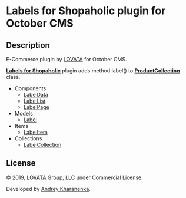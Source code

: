 # Labels for Shopaholic plugin for October CMS

## Description

E-Commerce plugin by [LOVATA](https://lovata.com) for October CMS.

**[Labels for Shopaholic](http://octobercms.com/plugin/lovata-labelsshopaholic)** plugin adds method label() to
**[ProductCollection](https://github.com/lovata/oc-shopaholic-plugin/wiki/ProductCollection)** class.

* Components
  * [LabelData](https://github.com/lovata/oc-shopaholic-plugin/wiki/LabelData)
  * [LabelList](https://github.com/lovata/oc-shopaholic-plugin/wiki/LabelList)
  * [LabelPage](https://github.com/lovata/oc-shopaholic-plugin/wiki/LabelPage)
* Models
  * [Label](https://github.com/lovata/oc-shopaholic-plugin/wiki/LabelModel)
* Items
  * [LabelItem](https://github.com/lovata/oc-shopaholic-plugin/wiki/LabelItem)
* Collections
  * [LabelCollection](https://github.com/lovata/oc-shopaholic-plugin/wiki/LabelCollection)

## License

© 2019, [LOVATA Group, LLC](https://lovata.com) under Commercial License.

Developed by [Andrey Kharanenka](https://github.com/kharanenka).